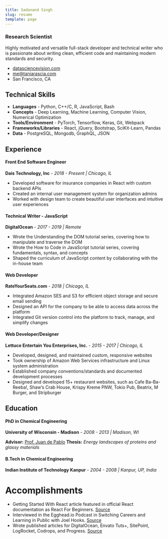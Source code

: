 ```yaml
---
title: Sadanand Singh
slug: resume
template: page
---
```


### Research Scientist

Highly motivated and versatile full-stack developer and technical writer who is passionate about writing clean, efficient code and maintaining modern standards and security.

- [datasciencevision.com](https://datasciencevision.com)
- [me@taniarascia.com](mailto:me@datasciencevision.com)
- San Francisco, CA

## Technical Skills

- **Languages** - Python, C++/C, R, JavaScript, Bash
- **Concepts** - Deep Learning, Machine Learning, Computer Vision, Numerical Optimization
- **Tools/Environment** - PyTorch, Tensorflow, Keras, Git, Webpack
- **Frameworks/Libraries** - React, jQuery, Bootstrap, SciKit-Learn, Pandas
- **Data** - PostgreSQL, Mongodb, GraphQL, JSON

## Experience

#### Front End Software Engineer

**Dais Technology, Inc** - _2018 - Present | Chicago, IL_

- Developed software for insurance companies in React with custom backend APIs
- Created an internal user management system for organization admins
- Worked with design team to create beautiful user interfaces and intuitive user experiences

#### Technical Writer - JavaScript

**DigitalOcean** - _2017 - 2019 | Remote_

- Wrote the Understanding the DOM tutorial series, covering how to manipulate and traverse the DOM
- Wrote the How to Code in JavaScript tutorial series, covering fundamentals, syntax, and concepts
- Shaped the curriculum of JavaScript content by collaborating with the in-house team

#### Web Developer

**RateYourSeats.com** - _2018 | Chicago, IL_

- Integrated Amazon SES and S3 for efficient object storage and secure email sending
- Designed an API for the company to be able to access data across the platform
- Integrated Git version control into the platform to track, manage, and simplify changes

#### Web Developer/Designer

**Lettuce Entertain You Enterprises, Inc.** - _2015 - 2017 | Chicago, IL_

- Developed, designed, and maintained custom, responsive websites
- Took ownership of Amazon Web Services infrastructure and Linux system administration
- Established company conventions/standards and documented development processes
- Designed and developed 15+ restaurant websites, such as Cafe Ba-Ba-Reeba!, Shaw’s Crab House, Krispy Kreme PNW, Tokio Pub, Beatrix, M Burger, and Stripburger


## Education

#### PhD in Chemical Engineering

**University of Wisconsin - Madison** - _2008 - 2013 | Madison, WI_

**Advisor:** [Prof. Juan de Pablo](https://ime.uchicago.edu/de_pablo_lab/people/juan_de_pablo/) **Thesis:** *Energy landscapes of proteins and glassy materials*

#### B.Tech in Chemical Engineering

**Indian Institute of Technology Kanpur** - _2004 - 2008 | Kanpur, UP, India_

# Accomplishments

- Getting Started With React article featured in official React documentation as React For Beginners. [Source](https://reactjs.org/docs/getting-started.html)
- Interviewed in the Egghead.io Podcast in Switching Careers and Learning in Public with Joel Hooks. [Source](https://egghead.io/podcasts/switching-careers-and-learning-in-public-with-tania-rascia)
- Wrote published articles for DigitalOcean, Envato Tuts+, SitePoint, LogRocket, Codrops, and Progress. [Source](https://www.taniarascia.com/publications)
